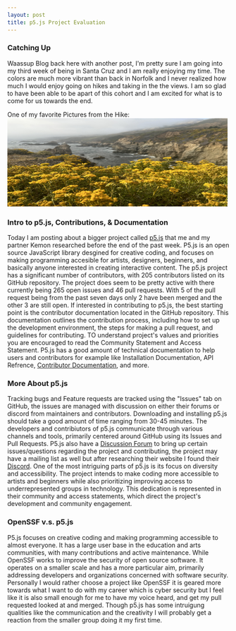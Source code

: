 ```yaml
---
layout: post
title: p5.js Project Evaluation
---
```


### Catching Up
Waassup Blog back here with another post, I'm pretty sure I am going into my third week of being in Santa Cruz and I am really enjoying my time. The colors are much more vibrant than back in Norfolk and I never realized how much I would enjoy going on hikes and taking in the the views. I am so glad to have been able to be apart of this cohort and I am excited for what is to come for us towards the end.

One of my favorite Pictures from the Hike: 
<img src="/images/image_50750977.JPG" alt="Ocean Picture" width="500" height="200">

### Intro to p5.js, Contributions, & Documentation
  Today I am posting about a bigger project called [p5.js](https://p5js.org/) that me and my partner Kemon researched before the end of the past week. P5.js is an open source JavaScript library desgined for creative coding, and focuses on making programming accesible for artists, designers, beginners, and basically anyone interested in creating interactive content. The p5.js project has a significant number of contributors, with 205 contributors listed on its GitHub repository. The project does seem to be pretty active with there currently being 265 open issues and 46 pull requests. With 5 of the pull request being from the past seven days only 2 have been merged and the other 3 are still open. If interested in contributing to p5.js, the best starting point is the contributor documentation located in the GitHub repository. This documentation outlines the contribution process, including how to set up the development environment, the steps for making a pull request, and guidelines for contributing. TO understand project's values and priorities you are encouraged to read the Community Statement and Access Statement. P5.js has a good amount of technical documentation to help users and contributors for example like Installation Documentation, API Refrence, [Contributor Documentation](https://github.com/processing/p5.js/blob/main/contributor_docs/contributor_guidelines.md), and more.

### More About p5.js
  Tracking bugs and Feature requests are tracked using the "Issues" tab on GitHub, the issues are managed with discussion on either their forums or discord from maintainers and contributors. Downloading and installing p5.js should take a good amount of time ranging from 30-45 minutes. The developers and contribiutors of p5.js communicate through various channels and tools, primarily centered around GitHub using its Issues and Pull Requests. P5.js also have a [Discussion Forum](https://discourse.processing.org/c/p5js/10) to bring up certain issues/questions regarding the project and contributing, the project may have a mailing list as well but after researching their website I found their [Discord](https://discord.gg/SHQ8dH25r9). One of the most intriguing parts of p5.js is its focus on diversity and accessibility. The project intends to make coding more accessible to artists and beginners while also prioritizing improving access to underrepresented groups in technology. This dedication is represented in their community and access statements, which direct the project's development and community engagement.

### OpenSSF v.s. p5.js
  P5.js focuses on creative coding and making programming accessible to almost everyone. It has a large user base in the education and arts communities, with many contributions and active maintenance. While OpenSSF works to improve the security of open source software. It operates on a smaller scale and has a more particular aim, primarily addressing developers and organizations concerned with software security. Personally I would rather choose a project like OpenSSF it is geared more towards what I want to do with my career which is cyber security but I feel like it is also small enough for me to have my voice heard, and get my pull requested looked at and merged. Though p5.js has some intruigung qualities like the communication and the creativity I will probably get a reaction from the smaller group doing it my first time.
​
